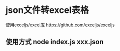 # json文件转excel表格
使用exceljs/excel库
https://github.com/exceljs/exceljs

## 使用方式 node index.js xxx.json 